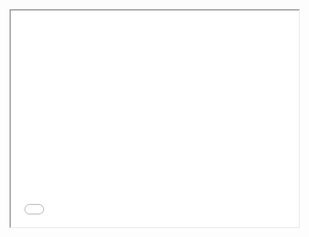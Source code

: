 <!-- <iframe src="./render.html"></iframe> -->

<iframe src='render.html' width='100%' height='380px'></iframe>
